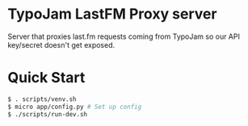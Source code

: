 # TypoJam LastFM Proxy server

Server that proxies last.fm requests coming from TypoJam so our API key/secret doesn't get exposed.

# Quick Start

```sh
$ . scripts/venv.sh
$ micro app/config.py # Set up config
$ ./scripts/run-dev.sh
```

